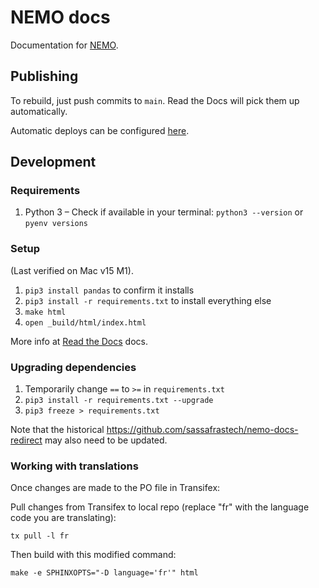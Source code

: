 # NEMO docs

Documentation for [NEMO](https://github.com/thecartercenter/nemo/).

## Publishing

To rebuild, just push commits to `main`. Read the Docs will pick them up automatically.

Automatic deploys can be configured [here](https://readthedocs.org/dashboard/getnemo/integrations/).

## Development

### Requirements

1. Python 3 – Check if available in your terminal: `python3 --version` or `pyenv versions`

### Setup

(Last verified on Mac v15 M1).

1. `pip3 install pandas` to confirm it installs
1. `pip3 install -r requirements.txt` to install everything else
1. `make html`
1. `open _build/html/index.html`

More info at [Read the Docs](https://docs.readthedocs.io/en/stable/intro/getting-started-with-sphinx.html) docs.

### Upgrading dependencies

1. Temporarily change `==` to `>=` in `requirements.txt`
1. `pip3 install -r requirements.txt --upgrade`
1. `pip3 freeze > requirements.txt`

Note that the historical https://github.com/sassafrastech/nemo-docs-redirect may also need to be updated.

### Working with translations

Once changes are made to the PO file in Transifex:

Pull changes from Transifex to local repo (replace "fr" with the language code you are translating):

```
tx pull -l fr
```

Then build with this modified command:

```
make -e SPHINXOPTS="-D language='fr'" html
```
